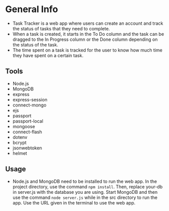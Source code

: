 # General Info

- Task Tracker is a web app where users can create an account and track the status of tasks that they need to complete.
- When a task is created, it starts in the To Do column and the task can be dragged to the In Progress column or the Done column depending on the status of the task.
- The time spent on a task is tracked for the user to know how much time they have spent on a certain task.


## Tools

- Node.js
- MongoDB
- express
- express-session
- connect-mongo
- ejs
- passport
- passport-local
- mongoose
- connect-flash
- dotenv
- bcrypt
- jsonwebtoken
- helmet


## Usage

- Node.js and MongoDB need to be installed to run the web app. In the project directory, use the command `npm install`. Then, replace your-db in server.js with the database you are using. Start MongoDB and then use the command `node server.js` while in the src directory to run the app. Use the URL given in the terminal to use the web app.
